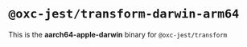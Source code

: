 # `@oxc-jest/transform-darwin-arm64`

This is the **aarch64-apple-darwin** binary for `@oxc-jest/transform`
